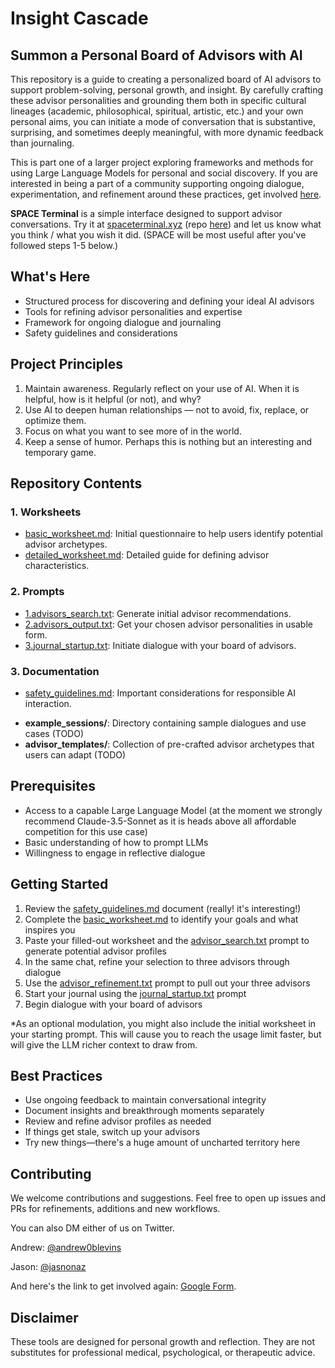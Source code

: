 # Insight Cascade

## Summon a Personal Board of Advisors with AI

This repository is a guide to creating a personalized board of AI advisors to support problem-solving, personal growth, and insight. By carefully crafting these advisor personalities and grounding them both in specific cultural lineages (academic, philosophical, spiritual, artistic, etc.) and your own personal aims, you can initiate a mode of conversation that is substantive, surprising, and sometimes deeply meaningful, with more dynamic feedback than journaling.

This is part one of a larger project exploring frameworks and methods for using Large Language Models for personal and social discovery. If you are interested in being a part of a community supporting ongoing dialogue, experimentation, and refinement around these practices, get involved [here](https://forms.gle/svMNnjJjJdFUjQ9L8).

**SPACE Terminal** is a simple interface designed to support advisor conversations. Try it at [spaceterminal.xyz](spaceterminal.xyz) (repo [here](https://github.com/andrewblevins/space)) and let us know what you think / what you wish it did. (SPACE will be most useful after you've followed steps 1-5 below.) 

## What's Here

* Structured process for discovering and defining your ideal AI advisors
* Tools for refining advisor personalities and expertise
* Framework for ongoing dialogue and journaling
* Safety guidelines and considerations

## Project Principles

1. Maintain awareness. Regularly reflect on your use of AI. When it is helpful, how is it helpful (or not), and why? 
2. Use AI to deepen human relationships — not to avoid, fix, replace, or optimize them.
3. Focus on what you want to see more of in the world.
4. Keep a sense of humor. Perhaps this is nothing but an interesting and temporary game.

## Repository Contents

### 1. Worksheets

- [basic_worksheet.md](Worksheets/basic_worksheet.md): Initial questionnaire to help users identify potential advisor archetypes.
- [detailed_worksheet.md](Worksheets/detailed_worksheet.md): Detailed guide for defining advisor characteristics.

### 2. Prompts

- [1.advisors_search.txt](Prompts/1.advisors_search.txt): Generate initial advisor recommendations.
- [2.advisors_output.txt](Prompts/2.advisors_output.txt): Get your chosen advisor personalities in usable form.
- [3.journal_startup.txt](Prompts/3.journal_startup.txt): Initiate dialogue with your board of advisors.

### 3. Documentation

- [safety_guidelines.md](safety_guidelines.md): Important considerations for responsible AI interaction.
* **example_sessions/**: Directory containing sample dialogues and use cases (TODO)
* **advisor_templates/**: Collection of pre-crafted advisor archetypes that users can adapt (TODO)

## Prerequisites

* Access to a capable Large Language Model (at the moment we strongly recommend Claude-3.5-Sonnet as it is heads above all affordable competition for this use case)
* Basic understanding of how to prompt LLMs
* Willingness to engage in reflective dialogue

## Getting Started

1. Review the [safety_guidelines.md](safety_guidelines.md) document (really! it's interesting!)
2. Complete the [basic_worksheet.md](Worksheets/basic_worksheet.md) to identify your goals and what inspires you 
3. Paste your filled-out worksheet and the [advisor_search.txt](Prompts/1.advisors_search.txt) prompt to generate potential advisor profiles  
4. In the same chat, refine your selection to three advisors through dialogue  
5. Use the [advisor_refinement.txt](Prompts/2.advisors_output.txt) prompt to pull out your three advisors  
6. Start your journal using the [journal_startup.txt](Prompts/3.journal_startup.txt) prompt  
7. Begin dialogue with your board of advisors

*As an optional modulation, you might also include the initial worksheet in your starting prompt. This will cause you to reach the usage limit faster, but will give the LLM richer context to draw from.

## Best Practices

* Use ongoing feedback to maintain conversational integrity
* Document insights and breakthrough moments separately
* Review and refine advisor profiles as needed
* If things get stale, switch up your advisors
* Try new things—there's a huge amount of uncharted territory here

## Contributing

We welcome contributions and suggestions. Feel free to open up issues and PRs for refinements, additions and new workflows. 

You can also DM either of us on Twitter. 

Andrew: [@andrew0blevins](https://twitter.com/andrew0blevins)

Jason: [@jasnonaz](https://twitter.com/jasnonaz)

And here's the link to get involved again: [Google Form](https://forms.gle/svMNnjJjJdFUjQ9L8).

## Disclaimer

These tools are designed for personal growth and reflection. They are not substitutes for professional medical, psychological, or therapeutic advice.
